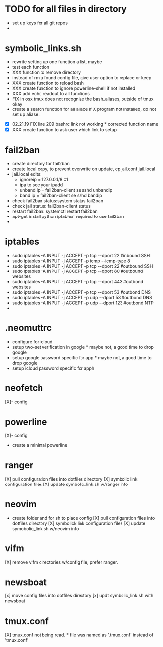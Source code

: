 
# TODO for all files in directory
- set up keys for all git repos
-

# symbolic_links.sh
- rewrite setting up one function a list, maybe
- test each function
- XXX function to remove directory
- instead of rm a found config file, give user option to replace or keep
- XXX create function to reload bash
- XXX create function to ignore powerline-shell if not installed
- XXX add echo readout to all functions
- FIX in osx tmux does not recognize the bash_aliases, outside of tmux okay
- create a search function for all aliace if X program not installed, do not set up aliase.
- [X] 02.21.19 FIX line 209 bashrc link not working * corrected function name
- [X] XXX create function to ask user which link to setup

# fail2ban
- create directory for fail2ban
- create local copy, to prevent overwrite on update, cp jail.conf jail.local
- jail.local edits:
    - ignoreip = 127.0.0.1/8 ::1 <MY IP ADD>
    - ipa to see your ipadd
    - unband ip = fail2ban-client se sshd unbandip <IPADD>
    - band ip = fail2ban-client se sshd bandip <IPADD>
- check fail2ban status:system status fail2ban
- check jail status: fail2ban-client status
- restart fail2ban: systemctl restart fail2ban
- apt-get install python iptables' required to use fail2ban
-
# iptables
- sudo iptables -A INPUT -j ACCEPT -p tcp --dport 22 #inbound SSH
- sudo iptables -A INPUT -j ACCEPT -p icmp --icmp-type 8
- sudo iptables -A INPUT -j ACCEPT -p tcp --dport 22 #outbound SSH
- sudo iptables -A INPUT -j ACCEPT -p tcp --dport 80 #outbound websites
- sudo iptables -A INPUT -j ACCEPT -p tcp --dport 443 #outbond websites
- sudo iptables -A INPUT -j ACCEPT -p tcp --dport 53 #outbond DNS
- sudo iptables -A INPUT -j ACCEPT -p udp --dport 53 #outbond DNS
- sudo iptables -A INPUT -j ACCEPT -p udp --dport 123 #outbond NTP
-
# .neomuttrc
- configure for icloud
- setup two-set verification in google * maybe not, a good time to drop google
- setup google password specific for app * maybe not, a good time to drop google
- setup icloud password specific for apph

# neofetch
[X]- config

# powerline
[X]- config
- create a minimal powerline

# ranger
[X] pull configuration files into dotfiles directory
[X] symbolic link configuration files
[X] update symbolic_link.sh w/ranger info

# neovim
- create folder and for sh to place config
[X] pull configuration files into dotfiles directory
[X] symbolick link configuration files
[X] update symobolic_link.sh w/neovim info

# vifm
[X] remove vifm directories w/config file, prefer ranger.

# newsboat
[x] move config files into dotfiles directory
[x] updt symbolic_link.sh with newsboat

# tmux.conf
[X] tmux.conf not being read. * file was named as '.tmux.conf' instead of 'tmux.conf'
